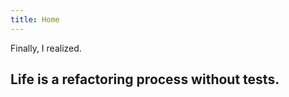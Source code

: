 ```yaml
---
title: Home
---
```


Finally, I realized.

## Life is a refactoring process without tests.

<a rel="me" href="https://hachyderm.io/@weihanglo"></a>
<a rel="me" href="https://g0v.social/@weihanglo"></a>
<a rel="me" href="https://fosstodon.org/@weihanglo"></a>
<a rel="me" href="https://mastodon.social/@weihanglo"></a>

